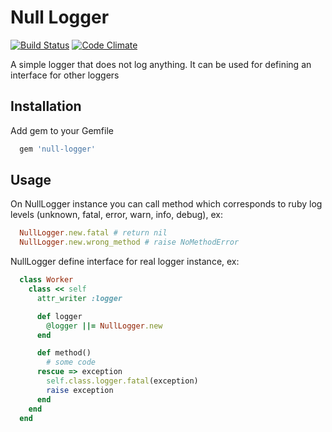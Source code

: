 # Null Logger

[![Build Status](https://travis-ci.org/karafka/null-logger.svg?branch=master)](https://travis-ci.org/karafka/null-logger)
[![Code Climate](https://codeclimate.com/github/karafka/null-logger/badges/gpa.svg)](https://codeclimate.com/github/karafka/null-logger)

A simple logger that does not log anything. It can be used for defining an interface for other loggers


## Installation

Add gem to your Gemfile
```ruby
  gem 'null-logger'
```

## Usage
On NullLogger instance you can call method which corresponds to ruby log levels (unknown, fatal, error, warn, info, debug), ex:

```ruby
  NullLogger.new.fatal # return nil
  NullLogger.new.wrong_method # raise NoMethodError
```

NullLogger define interface for real logger instance, ex:

```ruby
  class Worker
    class << self
      attr_writer :logger

      def logger
        @logger ||= NullLogger.new
      end

      def method()
        # some code
      rescue => exception
        self.class.logger.fatal(exception)
        raise exception
      end
    end
  end
```
